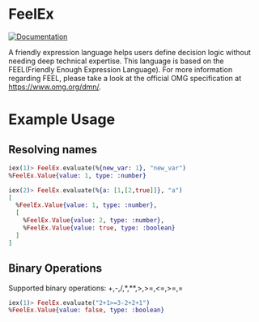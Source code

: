 # FeelEx

[![Documentation](https://img.shields.io/badge/documentation-gray)](https://hexdocs.pm/feel_ex//)

A friendly expression language helps users define decision logic without needing deep technical expertise. This language is based on the FEEL(Friendly Enough Expression Language). For more information regarding FEEL, please take a look at the official OMG specification at https://www.omg.org/dmn/.

# Example Usage

## Resolving names

```elixir
iex(1)> FeelEx.evaluate(%{new_var: 1}, "new_var")
%FeelEx.Value{value: 1, type: :number}

iex(2)> FeelEx.evaluate(%{a: [1,[2,true]]}, "a")
[
  %FeelEx.Value{value: 1, type: :number},
  [
    %FeelEx.Value{value: 2, type: :number},
    %FeelEx.Value{value: true, type: :boolean}
  ]
]
```

## Binary Operations
Supported binary operations: +,-,/,*,**,>,>=,<=,>=,=
```elixir
iex(1)> FeelEx.evaluate("2+1>=3-2+2+1")
%FeelEx.Value{value: false, type: :boolean}
```
